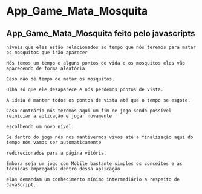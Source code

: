 # App_Game_Mata_Mosquita
## App_Game_Mata_Mosquita feito pelo javascripts

```A ideia aqui na página inicial é selecionar um nível que pode ser normal difícil ou nível menores esses
níveis que eles estão relacionados ao tempo que nós teremos para matar os mosquitos que irão aparecer

Nós temos um tempo e alguns pontos de vida e os mosquitos eles vão aparecendo de forma aleatória.

Caso não dê tempo de matar os mosquitos.

Olha só que ele desaparece e nós perdemos pontos de vista.

A ideia é manter todos os pontos de vista até que o tempo se esgote.

Caso contrário nós teremos aqui um fim de jogo sendo possível reiniciar a aplicação e jogar novamente

escolhendo um novo nível.

Se dentro do jogo nós nos mantivermos vivos até a finalização aqui do tempo nós vamos ser automaticamente

redirecionados para a página vitória.

Embora seja um jogo com Mobile bastante simples os conceitos e as técnicas empregadas dentro dessa aplicação

elas demandam um conhecimento mínimo intermediário a respeito de JavaScript.
